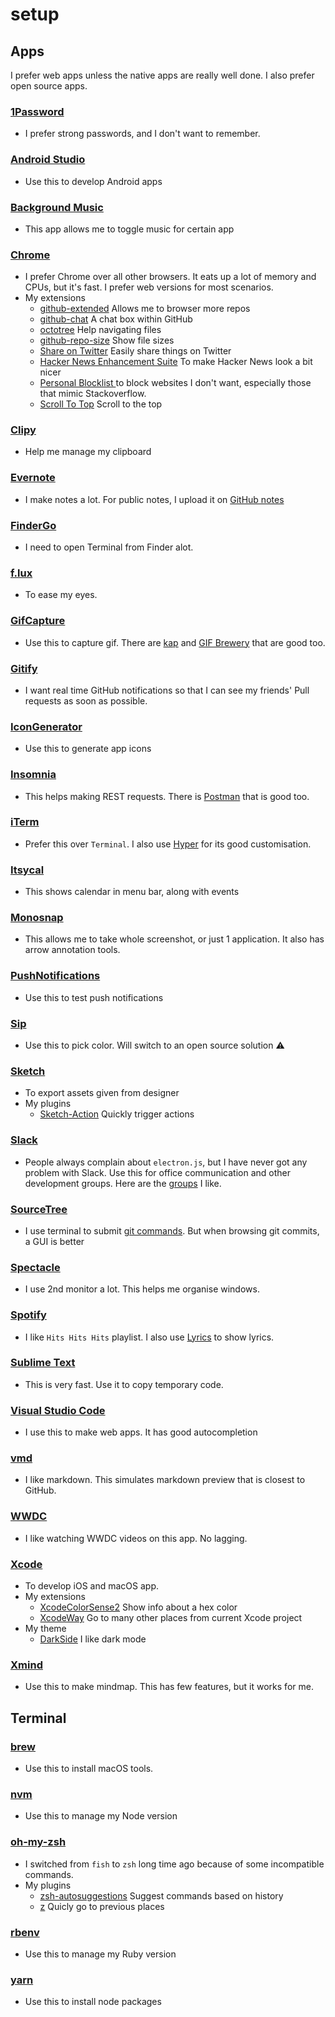 # setup

## Apps

I prefer web apps unless the native apps are really well done. I also prefer open source apps.

### [1Password](https://1password.com/)
- I prefer strong passwords, and I don't want to remember.

### [Android Studio](https://developer.android.com/studio/index.html)
- Use this to develop Android apps

### [Background Music](https://github.com/kyleneideck/BackgroundMusic)
- This app allows me to toggle music for certain app

### [Chrome](https://www.google.com/chrome/browser/desktop/index.html)
- I prefer Chrome over all other browsers. It eats up a lot of memory and CPUs, but it's fast. I prefer web versions for most scenarios.
- My extensions
  - [github-extended](https://github.com/onmyway133/github-extended) Allows me to browser more repos
  - [github-chat](https://github.com/onmyway133/github-chat) A chat box within GitHub
  - [octotree](https://github.com/buunguyen/octotree) Help navigating files
  - [github-repo-size](https://github.com/harshjv/github-repo-size) Show file sizes
  - [Share on Twitter](https://chrome.google.com/webstore/detail/share-on-twitter/gkjgmeeoldebbdoehhngapnlfmdbmiie) Easily share things on Twitter
  - [Hacker News Enhancement Suite](https://chrome.google.com/webstore/detail/hacker-news-enhancement-s/bappiabcodbpphnojdiaddhnilfnjmpm) To make Hacker News look a bit nicer
  - [Personal Blocklist ](https://chrome.google.com/webstore/detail/personal-blocklist-by-goo/nolijncfnkgaikbjbdaogikpmpbdcdef) to block websites I don't want, especially those that mimic Stackoverflow.
  - [Scroll To Top](https://chrome.google.com/webstore/detail/scroll-to-top/hegiignepmecppikdlbohnnbfjdoaghj) Scroll to the top

### [Clipy](https://github.com/Clipy/Clipy)
- Help me manage my clipboard

### [Evernote](https://evernote.com/)
- I make notes a lot. For public notes, I upload it on [GitHub notes](https://github.com/onmyway133/notes)

### [FinderGo](https://github.com/onmyway133/FinderGo)
- I need to open Terminal from Finder alot.

### [f.lux](https://justgetflux.com/)
- To ease my eyes.

### [GifCapture](https://github.com/onmyway133/GifCapture)
- Use this to capture gif. There are [kap](https://github.com/wulkano/kap) and [GIF Brewery](http://gifbrewery.com/) that are good too.

### [Gitify](https://github.com/manosim/gitify)
- I want real time GitHub notifications so that I can see my friends' Pull requests as soon as possible.

### [IconGenerator](https://github.com/onmyway133/IconGenerator)
- Use this to generate app icons

### [Insomnia](https://github.com/getinsomnia/insomnia)
- This helps making REST requests. There is [Postman](https://www.getpostman.com/) that is good too.

### [iTerm](https://www.iterm2.com/)
- Prefer this over `Terminal`. I also use [Hyper](https://github.com/zeit/hyper) for its good customisation.

### [Itsycal](https://github.com/sfsam/itsycal)
- This shows calendar in menu bar, along with events

### [Monosnap](https://monosnap.com)
- This allows me to take whole screenshot, or just 1 application. It also has arrow annotation tools.

### [PushNotifications](https://github.com/onmyway133/PushNotifications)
- Use this to test push notifications

### [Sip](https://sipapp.io/)
- Use this to pick color. Will switch to an open source solution ⚠️

### [Sketch](https://www.sketchapp.com/)
- To export assets given from designer
- My plugins
  - [Sketch-Action](https://github.com/onmyway133/Sketch-Action) Quickly trigger actions

### [Slack](https://slack.com/)
- People always complain about `electron.js`, but I have never got any problem with Slack. Use this for office communication and other development groups. Here are the [groups](https://github.com/onmyway133/fantastic-engineering/blob/master/README.md#groups) I like.

### [SourceTree](https://www.sourcetreeapp.com/)
- I use terminal to submit [git commands](https://github.com/onmyway133/fantastic-git). But when browsing git commits, a GUI is better

### [Spectacle](https://github.com/eczarny/spectacle)
- I use 2nd monitor a lot. This helps me organise windows.

### [Spotify](https://www.spotify.com/no/)
- I like `Hits Hits Hits` playlist. I also use [Lyrics](https://github.com/onmyway133/Lyrics) to show lyrics.

### [Sublime Text](https://www.sublimetext.com/)
- This is very fast. Use it to copy temporary code.

### [Visual Studio Code](https://github.com/Microsoft/vscode)
- I use this to make web apps. It has good autocompletion

### [vmd](https://github.com/yoshuawuyts/vmd)
- I like markdown. This simulates markdown preview that is closest to GitHub.

### [WWDC](https://github.com/insidegui/WWDC)
- I like watching WWDC videos on this app. No lagging.

### [Xcode](https://developer.apple.com/xcode/)
- To develop iOS and macOS app.
- My extensions
  - [XcodeColorSense2](https://github.com/onmyway133/XcodeColorSense2) Show info about a hex color
  - [XcodeWay](https://github.com/onmyway133/XcodeWay) Go to many other places from current Xcode project
- My theme
  - [DarkSide](https://github.com/onmyway133/DarkSide) I like dark mode

### [Xmind](http://www.xmind.net/)
- Use this to make mindmap. This has few features, but it works for me.

## Terminal

### [brew](https://brew.sh/index_no.html)
- Use this to install macOS tools.

### [nvm](https://github.com/creationix/nvm)
- Use this to manage my Node version

### [oh-my-zsh](https://github.com/robbyrussell/oh-my-zsh)
- I switched from `fish` to `zsh` long time ago because of some incompatible commands.
- My plugins
  - [zsh-autosuggestions](https://github.com/zsh-users/zsh-autosuggestions) Suggest commands based on history
  - [z](https://github.com/robbyrussell/oh-my-zsh/tree/master/plugins/z) Quicly go to previous places

### [rbenv](https://github.com/rbenv/rbenv)
- Use this to manage my Ruby version

### [yarn](https://yarnpkg.com/en/)
- Use this to install node packages
